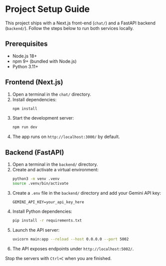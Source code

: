 # Project Setup Guide

This project ships with a Next.js front-end (`chat/`) and a FastAPI backend (`backend/`). Follow the steps below to run both services locally.

## Prerequisites
- Node.js 18+
- npm 9+ (bundled with Node.js)
- Python 3.11+

## Frontend (Next.js)
1. Open a terminal in the `chat/` directory.
2. Install dependencies:
   ```bash
   npm install
   ```
3. Start the development server:
   ```bash
   npm run dev
   ```
4. The app runs on `http://localhost:3000/` by default.

## Backend (FastAPI)
1. Open a terminal in the `backend/` directory.
2. Create and activate a virtual environment:
   ```bash
   python3 -m venv .venv
   source .venv/bin/activate
   ```
3. Create a `.env` file in the `backend/` directory and add your Gemini API key:
   ```
   GEMINI_API_KEY=your_api_key_here
   ```
4. Install Python dependencies:
   ```bash
   pip install -r requirements.txt
   ```
5. Launch the API server:
   ```bash
   uvicorn main:app --reload --host 0.0.0.0 --port 5002
   ```
6. The API exposes endpoints under `http://localhost:5002/`.

Stop the servers with `Ctrl+C` when you are finished.
